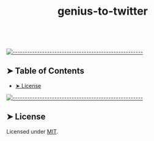 <!-- ⚠️ This README has been generated from the file(s) "blueprint.md" ⚠️--><h1 align="center">genius-to-twitter</h1>
<p align="center">
  <b></b></br>
  <sub><sub>
</p>

<br />


[![-----------------------------------------------------](https://raw.githubusercontent.com/andreasbm/readme/master/assets/lines/colored.png)](#table-of-contents)

## ➤ Table of Contents

* [➤ License](#-license)

[![-----------------------------------------------------](https://raw.githubusercontent.com/andreasbm/readme/master/assets/lines/colored.png)](#license)

## ➤ License
	
Licensed under [MIT](https://opensource.org/licenses/MIT).

